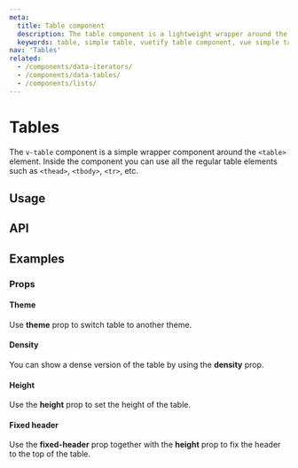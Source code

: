 ```yaml
---
meta:
  title: Table component
  description: The table component is a lightweight wrapper around the table element that provides a Material Design feel without all the baggage.
  keywords: table, simple table, vuetify table component, vue simple table component, table component
nav: 'Tables'
related:
  - /components/data-iterators/
  - /components/data-tables/
  - /components/lists/
---
```


# Tables

The `v-table` component is a simple wrapper component around the `<table>` element. Inside the component you can use all the regular table elements such as `<thead>`, `<tbody>`, `<tr>`, etc.

<entry />

## Usage

<example file="v-table/usage" />

## API

<api-inline />

## Examples

### Props

#### Theme

Use **theme** prop to switch table to another theme.

<example file="v-table/prop-dark" />

#### Density

You can show a dense version of the table by using the **density** prop.

<example file="v-table/prop-dense" />

#### Height

Use the **height** prop to set the height of the table.

<example file="v-table/prop-height" />

#### Fixed header

Use the **fixed-header** prop together with the **height** prop to fix the header to the top of the table.

<example file="v-table/prop-fixed-header" />

<backmatter />
